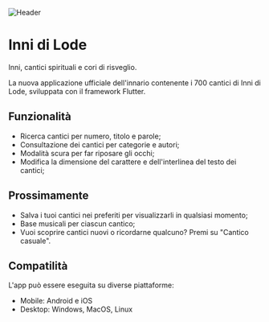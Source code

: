 ![Header](https://user-images.githubusercontent.com/90036768/162753598-0f319f9b-66db-4295-ab0f-646ecdb35157.jpg)

# Inni di Lode

Inni, cantici spirituali e cori di risveglio.

La nuova applicazione ufficiale dell'innario contenente i 700 cantici di Inni di Lode, sviluppata con il framework Flutter.

## Funzionalità

- Ricerca cantici per numero, titolo e parole;
- Consultazione dei cantici per categorie e autori;
- Modalità scura per far riposare gli occhi;
- Modifica la dimensione del carattere e dell'interlinea del testo dei cantici;

## Prossimamente

- Salva i tuoi cantici nei preferiti per visualizzarli in qualsiasi momento;
- Base musicali per ciascun cantico;
- Vuoi scoprire cantici nuovi o ricordarne qualcuno? Premi su "Cantico casuale".

## Compatilità

L'app può essere eseguita su diverse piattaforme:
- Mobile: Android e iOS
- Desktop: Windows, MacOS, Linux
